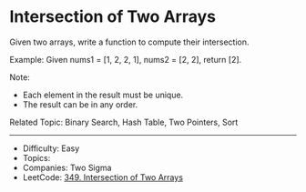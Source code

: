 # Intersection of Two Arrays

Given two arrays, write a function to compute their intersection.

Example:
Given nums1 = [1, 2, 2, 1], nums2 = [2, 2], return [2].

Note:
* Each element in the result must be unique.
* The result can be in any order.

Related Topic: Binary Search, Hash Table, Two Pointers, Sort

---

* Difficulty: Easy
* Topics: 
* Companies: Two Sigma
* LeetCode: [349. Intersection of Two Arrays](https://leetcode.com/problems/intersection-of-two-arrays/description/)
